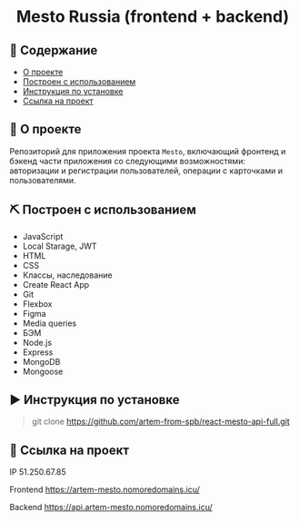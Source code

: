 <h1 align="center">Mesto Russia (frontend + backend)<p></p></h1></p>


 ## 📝 Содержание

- [О проекте](#about)
- [Построен с использованием](#built_using)
- [Инструкция по установке](#how_to_use)
- [Ссылка на проект](#link)


## 🧐 <a name="about">О проекте</a>

Репозиторий для приложения проекта `Mesto`, включающий фронтенд и бэкенд части приложения со следующими возможностями: авторизации и регистрации пользователей, операции с карточками и пользователями.

## ⛏️ Построен с использованием<a name="built_using"></a>

- JavaScript
- Local Starage, JWT
- HTML
- CSS
- Классы, наследование
- Create React App
- Git
- Flexbox
- Figma
- Media queries
- БЭМ
- Node.js
- Express
- MongoDB
- Mongoose

## ▶️ <a name="how_to_use">Инструкция по установке</a>

>git clone https://github.com/artem-from-spb/react-mesto-api-full.git

## 🚀 <a name="link">Ссылка на проект</a>

IP 51.250.67.85

Frontend https://artem-mesto.nomoredomains.icu/

Backend https://api.artem-mesto.nomoredomains.icu/